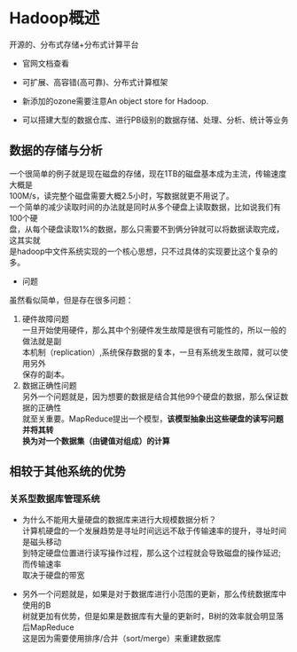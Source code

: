 # Hadoop概述  

开源的、分布式存储+分布式计算平台  

* 官网文档查看  

* 可扩展、高容错(高可靠)、分布式计算框架  

* 新添加的ozone需要注意An object store for Hadoop.  

* 可以搭建大型的数据仓库、进行PB级别的数据存储、处理、分析、统计等业务  

## 数据的存储与分析  

一个很简单的例子就是现在磁盘的存储，现在1TB的磁盘基本成为主流，传输速度大概是  
100M/s，读完整个磁盘需要大概2.5小时，写数据就更不用说了。  
一个简单的减少读取时间的办法就是同时从多个硬盘上读取数据，比如说我们有100个硬  
盘，从每个硬盘读取1%的数据，那么只需要不到俩分钟就可以将数据读取完成，这其实就  
是hadoop中文件系统实现的一个核心思想，只不过具体的实现要比这个复杂的多。  

* 问题  

虽然看似简单，但是存在很多问题：  
1. 硬件故障问题  
一旦开始使用硬件，那么其中个别硬件发生故障是很有可能性的，所以一般的做法就是副    
本机制（replication）,系统保存数据的复本，一旦有系统发生故障，就可以使用另外  
保存的副本。
2. 数据正确性问题  
另外一个问题就是，因为想要的数据是结合其他99个硬盘的数据，那么保证数据的正确性  
就至关重要。MapReduce提出一个模型，**该模型抽象出这些硬盘的读写问题并将其转  
换为对一个数据集（由键值对组成）的计算**  

## 相较于其他系统的优势  

### 关系型数据库管理系统  

* 为什么不能用大量硬盘的数据库来进行大规模数据分析？  
计算机硬盘的一个发展趋势是寻址时间远远不敌于传输速率的提升，寻址时间是磁头移动  
到特定硬盘位置进行读写操作过程，那么这个过程就会导致磁盘的操作延迟;而传输速率  
取决于硬盘的带宽  

* 另外一个问题就是，如果是对于数据库进行小范围的更新，那么传统数据库中使用的B  
树就更加有优势，但是如果是数据库有大量的更新时，B树的效率就会明显落后MapReduce  
这是因为需要使用排序/合并（sort/merge）来重建数据库
